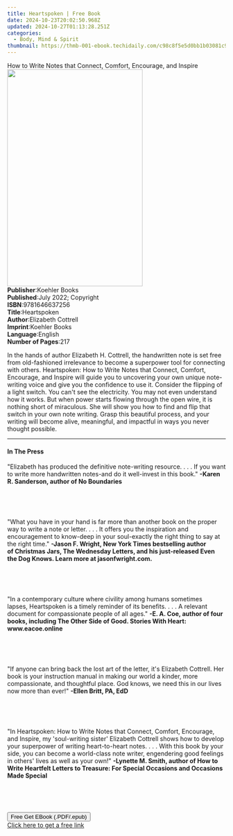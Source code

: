 ```yaml
---
title: Heartspoken | Free Book
date: 2024-10-23T20:02:50.968Z
updated: 2024-10-27T01:13:28.251Z
categories:
  - Body, Mind & Spirit
thumbnail: https://thmb-001-ebook.techidaily.com/c98c8f5e5d0bb1b03081c926c72f2401c20cb1aaa1d8bb815f86f7d521f1c711.jpg
---
```

<main id="book-container">
  <div class="flex flex-col">
    <div class="book-brief flex-1 py-6 px-4 sm:p-6 md:py-10 md:px-8">
      <!-- brief-->
      <div class="book-brief-main">
        How to Write Notes that Connect, Comfort, Encourage, and Inspire
      </div>
    </div>
    <div
      class="book-meta-info flex-1 grid gap-4 col-start-1 col-end-3 row-start-1 sm:mb-6 sm:grid-cols-4 lg:gap-6 lg:col-start-2 lg:row-end-6 lg:row-span-6 lg:mb-0"
    >
      <div
        class="book-meta-info-left place-content-center mt-4 p-4 text-sm leading-6 col-start-2 col-span-2 dark:text-slate-400"
      >
        <img
          class="w-full h-500 object-cover rounded-lg sm:h-255 sm:col-span-2 lg:col-span-full"
          src="https://img-001-ebook.techidaily.com/1c1b8196edf0d9210711f76b534cc435369c0b712072fb6e44270e3568f84fe5.jpg"
          alt=""
          width="312"
          height="500"
        />
      </div>
      <div
        class="book-meta-info-right mt-2 col-start-1 row-start-2 col-span-3 self-center"
      >
        <!-- meta data  -->
        <div class="flex flex-col px-4 md:px-8">
          <div class="flex-1">
            <strong>Publisher</strong>:<span class="px-2">Koehler Books</span>
          </div>
          <div class="flex-1">
            <strong>Published</strong>:<span class="px-2"
              >July 2022; Copyright</span
            >
          </div>
          <div class="flex-1">
            <strong>ISBN</strong>:<span class="px-2">9781646637256</span>
          </div>
          <div class="flex-1">
            <strong>Title</strong>:<span class="px-2">Heartspoken</span>
          </div>
          <div class="flex-1">
            <strong>Author</strong>:<span class="px-2">Elizabeth Cottrell</span>
          </div>
          <div class="flex-1">
            <strong>Imprint</strong>:<span class="px-2">Koehler Books</span>
          </div>
          <div class="flex-1">
            <strong>Language</strong>:<span class="px-2">English</span>
          </div>
          <div class="flex-1">
            <strong>Number of Pages</strong>:<span class="px-2">217</span>
          </div>
        </div>
      </div>
    </div>
    <div class="book-description flex-1 py-6 px-4 sm:p-6 md:py-10 md:px-8">
      <div class="book-description-main">
        <div accordion-content="" id="description">
          <p>
            In the hands of author Elizabeth H. Cottrell, the handwritten note
            is set free from old-fashioned irrelevance to become a superpower
            tool for connecting with others. Heartspoken: How to Write Notes
            that Connect, Comfort, Encourage, and Inspire&nbsp;will guide you to
            uncovering your own unique note-writing voice and give you the
            confidence to use it. Consider the flipping of a light switch. You
            can't see the electricity. You may not even understand how it works.
            But when power starts flowing through the open wire, it is nothing
            short of miraculous. She will show you how to find and flip that
            switch in your own note writing. Grasp this beautiful process, and
            your writing will become alive, meaningful, and impactful in ways
            you never thought possible.
          </p>
        </div>
      </div>
    </div>
    <div class="book-excerpts flex-1 py-6 px-4 sm:p-6 md:py-10 md:px-8">
      <!-- excerpts-->
      <div class="book-excerpts-main">
        <hr />
        <h4 class="placeholder placeholder-heading">
          <span>In The Press</span>
        </h4>
        <p></p>
        <p class="ql-align-justify">
          "Elizabeth has produced the definitive note-writing
          resource.&nbsp;.&nbsp;.&nbsp;.&nbsp;If you want to write more
          handwritten notes-and do it well-invest in this book."&nbsp;<strong
            >-Karen R. Sanderson, author of&nbsp;No Boundaries</strong
          >
        </p>
        <p class="ql-align-justify"><br /></p>
        <p class="ql-align-justify"><br /></p>
        <p class="ql-align-justify">
          "What you have in your hand is far more than another book on the
          proper way to write a note or letter. . . . It offers you the
          inspiration and encouragement to know-deep in your soul-exactly the
          right thing to say at the right time."&nbsp;<strong
            >-Jason F. Wright,&nbsp;New York Times&nbsp;bestselling author
            of&nbsp;Christmas Jars, The Wednesday Letters, and his
            just-released&nbsp;Even the Dog Knows. Learn more at&nbsp;</strong
          ><strong>jasonfwright.com</strong><strong>.</strong>
        </p>
        <p class="ql-align-justify"><br /></p>
        <p class="ql-align-justify"><br /></p>
        <p class="ql-align-justify">
          "In a contemporary culture where civility among humans sometimes
          lapses,&nbsp;Heartspoken&nbsp;is a timely reminder of its benefits. .
          . . A relevant document for compassionate people of all
          ages."&nbsp;<strong
            >-E. A. Coe, author of four books, including&nbsp;The Other Side of
            Good. Stories With Heart: www.eacoe.online</strong
          >
        </p>
        <p class="ql-align-justify"><br /></p>
        <p class="ql-align-justify"><br /></p>
        <p class="ql-align-justify">
          "If anyone can bring back the lost art of the letter, it's Elizabeth
          Cottrell. Her book is your instruction manual in making our world a
          kinder, more compassionate, and thoughtful place. God knows, we need
          this in our lives now more than ever!"&nbsp;<strong
            >-Ellen Britt, PA, EdD</strong
          >
        </p>
        <p class="ql-align-justify"><br /></p>
        <p class="ql-align-justify"><br /></p>
        <p class="ql-align-justify">
          "In&nbsp;Heartspoken: How to Write Notes that Connect, Comfort,
          Encourage, and Inspire, my 'soul-writing sister' Elizabeth Cottrell
          shows how to develop your superpower of writing heart-to-heart notes.
          . . . With this book by your side, you can become a world-class note
          writer, engendering good feelings in others' lives as well as your
          own!"&nbsp;<strong
            >-Lynette M. Smith, author of&nbsp;How to Write Heartfelt Letters to
            Treasure: For Special Occasions and Occasions Made Special
          </strong>
        </p>
        <p class="ql-align-justify"><br /></p>
        <p><br /></p>
        <p></p>
      </div>
    </div>
    <div
      class="book-about-author flex-1 py-6 px-4 sm:p-6 md:py-10 md:px-8"
    ></div>
    <div class="book-free-get flex-1 py-6 px-4 sm:p-6 md:py-10 md:px-8">
      <button
        id="btn-free-get"
        class="bg-blue-500 hover:bg-blue-700 text-white font-bold py-2 px-4 rounded"
      >
        Free Get EBook (.PDF/.epub)
      </button>
      <div id="countdown-display" class="px-2 text-lg mt-2"></div>
      <a
        id="free-link"
        class="hidden bg-blue-500 hover:bg-blue-700 text-white font-bold py-2 px-4 rounded"
        href="https://www.ebooks.com/en-us/book/210601290/heartspoken/elizabeth-cottrell/"
        target="_blank"
        >Click here to get a free link</a
      >
    </div>
    <script>
      let countdownTime = 0;
      let countdownInterval = null;
      document
        .getElementById('btn-free-get')
        .addEventListener('click', startCountdown);
      function startCountdown() {
        countdownTime = new Date().getTime() + 60000 * 3;
        countdownInterval = setInterval(updateCountdown, 1000);
        document.getElementById('btn-free-get').disabled = true;
        document
          .getElementById('btn-free-get')
          .classList.add('bg-gray-500', 'cursor-not-allowed');
      }
      function updateCountdown() {
        let currentTime = new Date().getTime();
        let timeLeft = countdownTime - currentTime;
        let secondsLeft = Math.floor(timeLeft / 1000);
        document.getElementById('countdown-display').innerHTML =
          `Remaining time: ${secondsLeft} seconds.`;
        if (secondsLeft <= 0) {
          clearInterval(countdownInterval);
          document.getElementById('btn-free-get').classList.add('hidden');
          document.getElementById('free-link').classList.remove('hidden');
          document.getElementById('countdown-display').innerHTML = '';
        }
      }
    </script>
  </div>
</main>

<ins class="adsbygoogle"
      style="display:block"
      data-ad-client="ca-pub-7571918770474297"
      data-ad-slot="8358498916"
      data-ad-format="auto"
      data-full-width-responsive="true"></ins>
    